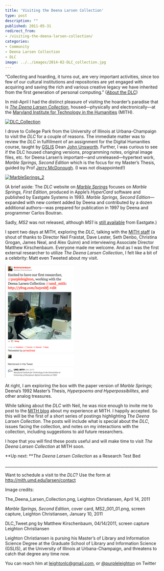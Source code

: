 ```yaml
---
title: 'Visiting the Deena Larsen Collection'
type: post
description: ""
published: 2011-05-31
redirect_from: 
- /visiting-the-deena-larsen-collection/
categories:
- Community
- Deena Larsen Collection
- DLC
image: ../../images/2014-02-DLC_collection.jpg
---
```

“Collecting and hoarding, it turns out, are very important activities, since too few of our cultural institutions and repositories are yet engaged with acquiring and saving the rich and various creative legacy we have inherited from the first generation of personal computing.” ([About the DLC](http://mith.umd.edu/larsen/about/about))

In mid-April I had the distinct pleasure of visiting the hoarder’s paradise that is [_The Deena Larsen Collection_](http://mith.umd.edu/larsen), housed—physically and electronically—at the [Maryland Institute for Technology in the Humanities](http://mith.umd.edu) (MITH).

[![](http://mith.umd.edu/wp-content/uploads/2014/02/DLC_collection.jpg "DLC_Collection")](../../images/2014-02-DLC_collection.jpg)

I drove to College Park from the University of Illinois at Urbana-Champaign to visit the _DLC_ for a couple of reasons. The immediate matter was to review the _DLC_ in fulfillment of an assignment for the Digital Humanities course, taught by [GSLIS](http://www.lis.illinois.edu/) Dean [John Unsworth](http://www.lis.illinois.edu/people/faculty/unsworth). Further, I was curious to see if the DLC housed changing versions, programming notes, original image files, etc. for Deena Larsen’s important—and unreleased—hypertext work, _Marble Springs, Second Edition_ which is the focus for my Master’s Thesis, guided by Prof [Jerry McDonough](http://www.lis.illinois.edu/people/faculty/jmcdonou). (I was not disappointed!)

[![](http://mith.umd.edu/wp-content/uploads/2014/02/MS2_001.jpg "MarbleSprings_2")](../../images/2014-02-MS2_001.jpg)

<!-- @font-face {   font-family: "Cambria"; }p.MsoNormal, li.MsoNormal, div.MsoNormal { margin: 0in 0in 0.0001pt; font-size: 12pt; font-family: Cambria; }div.Section1 { page: Section1; } -->

(A brief aside: The _DLC_ website on [_Marble Springs_](http://mith.umd.edu/larsen/about/marblesprings) focuses on _Marble Springs, First Edition_, produced in Apple’s _HyperCard_ software and published by Eastgate Systems in 1993. _Marble Springs, Second Edition_—expanded with new content added by Deena and contributed by a dozen additional authors—was prepared for publication in 1997 by Deena and programmer Carlos Boutran.

Sadly, _MS2_ was not released, although _MS1_ is [still available](http://www.eastgate.com/catalog/MarbleSprings.html) from Eastgate.)

I spent two days at MITH, exploring the _DLC_, talking with the [MITH staff](http://mith.umd.edu/people) (a shout of thanks to Director Neil Fraistat, Dave Lester, Seth Denbo, Christina Grogan, James Neal, and Alex Quinn) and interviewing Associate Director Matthew Kirschenbaum. Everyone made me welcome. And as I was the first external researcher to utilize _The Deena Larsen Collection_, I felt like a bit of a celebrity: Matt even Tweeted about my visit.

[![](../../images/2014-02-DLC_tweet_sm.jpg "DLC_Tweet")](http://mith.umd.edu/wp-content/uploads/2014/02/DLC_tweet.jpg)

At right, I am exploring the box with the paper version of _Marble Springs_; Deena’s 1992 Master’s Thesis, _Hyperpoems and Hyperpossibilites_, and other analog treasures.

While talking about the _DLC_ with Neil, he was nice enough to invite me to post to the [MITH blog](http://mith.umd.edu/blog/) about my experience at MITH. I happily accepted. So this will be the first of a short series of postings highlighting _The Deena Larsen Collection_. The posts will include what is special about the _DLC_, issues facing the collection, and notes on my interactions with the collection, including suggestions to aid future researchers.

I hope that you will find these posts useful and will make time to visit _The Deena Larsen Collection_ at MITH soon.

**Up next: **_The Deena Larsen Collection_ as a Research Test Bed

\_\_\_\_\_\_\_\_\_\_\_\_\_\_\_\_\_\_\_\_\_\_\_\_\_\_\_\_\_\_\_\_\_\_\_\_\_\_\_\_\_\_\_\_\_\_\_\_\_\_\_\_\_\_\_\_\_\_\_\_\_\_\_\_\_\_\_\_\_\_\_\_\_\_\_\_\_\_

Want to schedule a visit to the _DLC_? Use the form at <http://mith.umd.edu/larsen/contact>

Image credits:

The_Deena_Larsen_Collection.png, Leighton Christiansen, April 14, 2011

_Marble Springs, Second Edition_, cover card, MS2_001_01.png, screen capture, Leighton Christiansen, January 10, 2011

DLC_Tweet.png by Matthew Kirschenbaum, 04/14/2011, screen capture Leighton Christiansen

Leighton Christiansen is pursing his Master’s of Library and Information Science Degree at the Graduate School of Library and Information Science (GSLIS), at the University of Illinois at Urbana-Champaign, and threatens to catch that degree any time now.

You can reach him at leightonlc@gmail.com, or [@purpleleighton](https://twitter.com/purpleleighton) on Twitter
